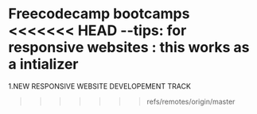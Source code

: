 Freecodecamp bootcamps
<<<<<<< HEAD
--tips:
for responsive websites : 
this works as a intializer
<meta name="viewport" content="width=device-width, initial-scale=1.0" />
=======


1.NEW RESPONSIVE WEBSITE DEVELOPEMENT TRACK
>>>>>>> refs/remotes/origin/master
